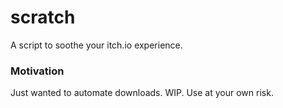 # scratch

A script to soothe your itch.io experience.

### Motivation

Just wanted to automate downloads. WIP. Use at your own risk.
